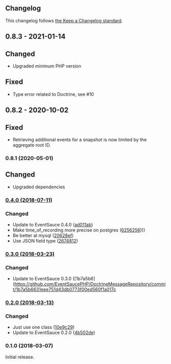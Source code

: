 ## Changelog

This changelog follows [the Keep a Changelog standard](https://keepachangelog.com).


## 0.8.3 - 2021-01-14

## Changed

- Upgraded minimum PHP version

## Fixed

- Type error related to Doctrine, see #10


## 0.8.2 - 2020-10-02

## Fixed

- Retrieving additional events for a snapshot is now limited by the aggregate root ID.


### 0.8.1 (2020-05-01)

## Changed

- Upgraded dependencies


### [0.4.0 (2018-07-11)](https://github.com/EventSaucePHP/DoctrineMessageRepository/compare/0.3.0...0.4.0)

### Changed
- Update to EventSauce 0.4.0 ([ad011ab](https://github.com/EventSaucePHP/DoctrineMessageRepository/commit/ad011ab1525e76627c8866d34957f81c53578340))
- Make time_of_recording more precise on postgres ([6256256](https://github.com/EventSaucePHP/DoctrineMessageRepository/commit/6256256f7a288a8e52e0331db4b04ae44fb56a7a))))
- Be better at mysql ([20628ef](https://github.com/EventSaucePHP/DoctrineMessageRepository/commit/20628ef65c0c069f82a77f152e852ed5f1790131))
- Use JSON field type ([2674812](https://github.com/EventSaucePHP/DoctrineMessageRepository/commit/2674812ef03d19c62babd38dafb09500a9a936e8))


### [0.3.0 (2018-03-23)](https://github.com/EventSaucePHP/DoctrineMessageRepository/compare/0.2.0...0.3.0)

### Changed
- Update to EventSauce 0.3.0 ([1b7a5b6](https://github.com/EventSaucePHP/DoctrineMessageRepository/commit/1b7a5b6631eee751d43db0773f00ed560f1a017c


### [0.2.0 (2018-03-13)](https://github.com/EventSaucePHP/DoctrineMessageRepository/compare/0.1.0...0.2.0)

### Changed
- Just use one class ([10e9c29](https://github.com/EventSaucePHP/DoctrineMessageRepository/commit/10e9c29ae809293910cf31ef55f94320a64119c3))
- Update to EventSauce 0.2.0 ([4b502de](https://github.com/EventSaucePHP/DoctrineMessageRepository/commit/4b502de6c9513f24566c2088b5c02c19f8591dab))


### 0.1.0 (2018-03-07)

Initial release.

